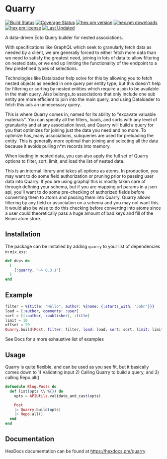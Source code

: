 # Quarry

[![Build Status](https://github.com/enewbury/quarry/workflows/test/badge.svg)](https://github.com/enewbury/quarry/actions)
[![Coverage Status](https://coveralls.io/repos/enewbury/quarry/badge.svg?branch=main)](https://coveralls.io/r/enewbury/quarry?branch=main)
[![hex.pm version](https://img.shields.io/hexpm/v/quarry.svg)](https://hex.pm/packages/quarry)
[![hex.pm downloads](https://img.shields.io/hexpm/dt/quarry.svg)](https://hex.pm/packages/quarry)
[![hex.pm license](https://img.shields.io/hexpm/l/quarry.svg)](https://github.com/enewbury/quarry/blob/main/LICENSE)
[![Last Updated](https://img.shields.io/github/last-commit/enewbury/quarry.svg)](https://github.com/enewbury/quarry/commits/main)


A data-driven Ecto Query builder for nested associations.

With specifications like GraphQL which seek to granularly fetch data as needed by a client,
we are generally forced to either fetch more data than we need to satisfy the greatest need,
joining in lots of data to allow filtering on nested data, or we end up limiting the functionality
of the endpoint to a few predefined types of selections.

Technologies like Dataloader help solve for this by allowing you to fetch nested objects as needed
in one query per entity type, but this doesn't help for filtering or sorting by nested entities
which require a join to be available in the main query. Also belongs_to associations that only include
one sub entity are more efficient to join into the main query, and using Dataloader to fetch this
ads an unnecessary query.

This is where Quarry comes in, named for its ability to "excavate valuable materials". You can specify all the
filters, loads, and sorts with any level of granularity and at any association level, and Quarry will build a
query for you that optimizes for joining just the data you need and no more. To optimize has_many associations, subqueries
are used for preloading the entity. This is generally more optimal than joining and selecting all the data
because it avoids pulling n\*m records into memory.

When loading in nested data, you can also apply the full set of Quarry options to filter, sort, limit,
and load the list of nested data.

This is an internal library and takes all options as atoms. In production, you may want to do some field authorization
or pruning prior to passing user data into Quarry. If you are using graphql this is mostly taken care of through
defining your schema, but if you are mapping url params in a json api, you'll want to do some pre-checking of
authorized fields before converting them to atoms and passing them into Quarry. Quarry allows filtering by any
field or association on a schema and you may not want this. It would also be wise to do this checking before
converting into atoms since a user could theoretically pass a huge amount of bad keys and fill of the Beam atom store.

## Installation

The package can be installed by adding `quarry` to your list of dependencies in `mix.exs`:

```elixir
def deps do
  [
    {:quarry, "~> 0.3.1"}
  ]
end
```

## Example

```elixir
filter = %{title: "Hello", author: %{name: {:starts_with, "John"}}}
load = [:author, comments: :user]
sort = [[:author, :publisher], :title]
limit = 10
offset = 20
Quarry.build(Post, filter: filter, load: load, sort: sort, limit: limit, offset: offset)
```

See Docs for a more exhaustive list of examples

## Usage

Quarry is quite flexible, and can be used as you see fit, but it basically comes down to 1) Validating input 2) Calling Quarry to build a query, and 3) calling Repo.all()

```elixir
defmodule Blog.Posts do
  def list(opts \\ %{}) do
    opts = APIUtils.validate_and_cast(opts)

    Post
    |> Quarry.build(opts)
    |> Repo.all()
  end
end
```

## Documentation

HexDocs documentation can be found at https://hexdocs.pm/quarry
